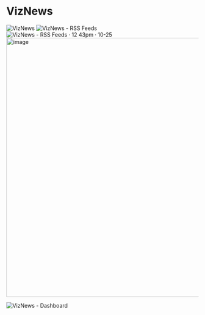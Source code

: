 # VizNews

![VizNews](https://github.com/user-attachments/assets/9d91ea62-aecd-4d7d-90f5-7b329eed7082)
![VizNews - RSS Feeds](https://github.com/user-attachments/assets/5bc8158b-2569-4988-95dc-bf636a65aebd)
![VizNews - RSS Feeds · 12 43pm · 10-25](https://github.com/user-attachments/assets/32266bfb-0324-481b-bc17-21c38deff115)
<img width="679" alt="image" src="https://github.com/user-attachments/assets/70d45e7e-391f-43ba-8c6f-53e0c16d1e53">

![VizNews - Dashboard](https://github.com/user-attachments/assets/efaf8e6e-1581-4475-93e6-26b700ae8316)
